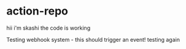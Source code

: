# action-repo

hii i'm skashi
the code is working

Testing webhook system - this should trigger an event!
testing again
